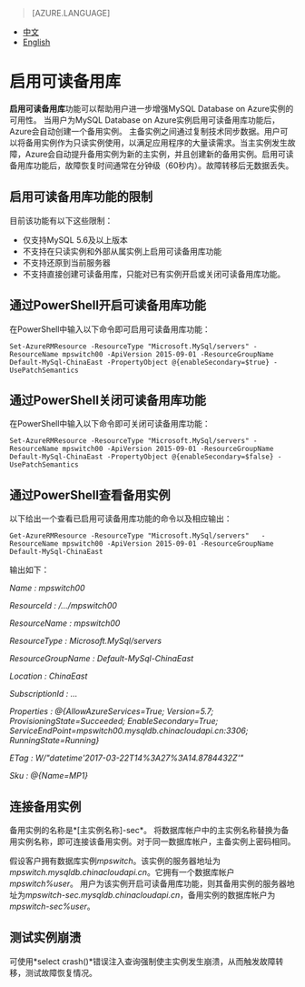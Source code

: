 <properties linkid="" urlDisplayName="" pageTitle="启用可读备用库 - Azure 微软云" metaKeywords="Azure 云,技术文档,文档与资源,MySQL,数据库,常见问题,可读备用库,备用库实例,Azure MySQL, MySQL PaaS,Azure MySQL PaaS, Azure MySQL Service, Azure RDS,FAQ" description="本文介绍了MySQL PasS可读备用库的实现方法。" metaCanonical="" services="MySQL" documentationCenter="Services" title="" authors="" solutions="" manager="" editor="" />

<tags ms.service="mysql" ms.date="05/02/2017" wacn.date="05/02/2017" wacn.lang="cn" />

> [AZURE.LANGUAGE]
- [中文](/documentation/articles/mysql-database-enable-secondary/)
- [English](/documentation/articles/mysql-database-enus-enable-secondary/) 

# 启用可读备用库

**启用可读备用库**功能可以帮助用户进一步增强MySQL Database on Azure实例的可用性。 当用户为MySQL Database on Azure实例启用可读备用库功能后，Azure会自动创建一个备用实例。 主备实例之间通过复制技术同步数据。用户可以将备用实例作为只读实例使用，以满足应用程序的大量读需求。当主实例发生故障，Azure会自动提升备用实例为新的主实例，并且创建新的备用实例。启用可读备用库功能后，故障恢复时间通常在分钟级（60秒内）。故障转移后无数据丢失。

## 启用可读备用库功能的限制

目前该功能有以下这些限制：

- 仅支持MySQL 5.6及以上版本
- 不支持在只读实例和外部从属实例上启用可读备用库功能
- 不支持还原到当前服务器
- 不支持直接创建可读备用库，只能对已有实例开启或关闭可读备用库功能。

## 通过PowerShell开启可读备用库功能

在PowerShell中输入以下命令即可启用可读备用库功能：

	Set-AzureRMResource -ResourceType "Microsoft.MySql/servers" -ResourceName mpswitch00 -ApiVersion 2015-09-01 -ResourceGroupName Default-MySql-ChinaEast -PropertyObject @{enableSecondary=$true} -UsePatchSemantics

## 通过PowerShell关闭可读备用库功能

在PowerShell中输入以下命令即可关闭可读备用库功能：

	Set-AzureRMResource -ResourceType "Microsoft.MySql/servers" -ResourceName mpswitch00 -ApiVersion 2015-09-01 -ResourceGroupName Default-MySql-ChinaEast -PropertyObject @{enableSecondary=$false} -UsePatchSemantics

## 通过PowerShell查看备用实例

以下给出一个查看已启用可读备用库功能的命令以及相应输出：

	Get-AzureRMResource -ResourceType "Microsoft.MySql/servers"   -ResourceName mpswitch00 -ApiVersion 2015-09-01 -ResourceGroupName Default-MySql-ChinaEast

输出如下：


*Name              : mpswitch00*

*ResourceId        : /…/mpswitch00*

*ResourceName      : mpswitch00*

*ResourceType      : Microsoft.MySql/servers*

*ResourceGroupName : Default-MySql-ChinaEast*

*Location          : ChinaEast*

*SubscriptionId    : …*

*Properties        : @{AllowAzureServices=True; Version=5.7; ProvisioningState=Succeeded; EnableSecondary=True; ServiceEndPoint=mpswitch00.mysqldb.chinacloudapi.cn:3306; RunningState=Running}*

*ETag              : W/"datetime'2017-03-22T14%3A27%3A14.8784432Z'"*

*Sku               : @{Name=MP1}*

## 连接备用实例

备用实例的名称是*[主实例名称]-sec*。 将数据库帐户中的主实例名称替换为备用实例名称，即可连接该备用实例。对于同一数据库帐户，主备实例上密码相同。

假设客户拥有数据库实例*mpswitch*。该实例的服务器地址为 *mpswitch.mysqldb.chinacloudapi.cn*。它拥有一个数据库帐户*mpswitch%user*。 用户为该实例开启可读备用库功能，则其备用实例的服务器地址为*mpswitch-sec.mysqldb.chinacloudapi.cn*，备用实例的数据库帐户为*mpswitch-sec%user*。

## 测试实例崩溃

可使用*select crash()*错误注入查询强制使主实例发生崩溃，从而触发故障转移，测试故障恢复情况。